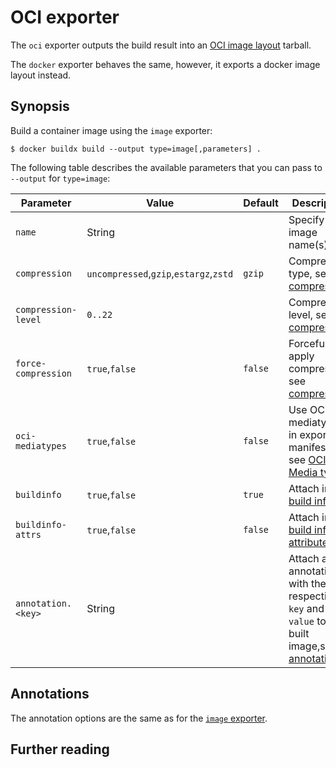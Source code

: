 # OCI exporter

The `oci` exporter outputs the build result into an
[OCI image layout](https://github.com/opencontainers/image-spec/blob/main/image-layout.md)
tarball.

The `docker` exporter behaves the same, however, it exports a docker image
layout instead.

## Synopsis

Build a container image using the `image` exporter:

```console
$ docker buildx build --output type=image[,parameters] .
```

The following table describes the available parameters that you can pass to
`--output` for `type=image`:

| Parameter         | Value            | Default                                 | Description                                                                                                                          |
| ----------------- | ---------------- | --------------------------------------- | ------------------------------------------------------------------------------------------------------------------------------------ |
| `name` | String | | Specify image name(s) |
| `compression` | `uncompressed`,`gzip`,`estargz`,`zstd` | `gzip` | Compression type, see [compression][1] |
| `compression-level` | `0..22` | | Compression level, see [compression][1] |
| `force-compression` | `true`,`false` | `false` | Forcefully apply compression, see [compression][1] |
| `oci-mediatypes` | `true`,`false` | `false` | Use OCI mediatypes in exporter manifests, see [OCI Media types][2] |
| `buildinfo` | `true`,`false` | `true` | Attach inline [build info][3] |
| `buildinfo-attrs` | `true`,`false` | `false` | Attach inline [build info attributes][3] |
| `annotation.<key>` | String | | Attach an annotation with the respective `key` and `value` to the built image,see [annotations][4] |

[1]: index.md#cache-compression
[2]: index.md#oci-media-types
[3]: index.md#build-info
[4]: #annotations

## Annotations

The annotation options are the same as for the [`image` exporter](image.md#annotations).

## Further reading
